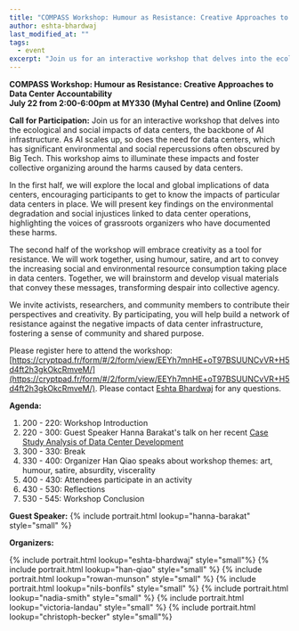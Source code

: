 ```yaml
---
title: "COMPASS Workshop: Humour as Resistance: Creative Approaches to Data Center Accountability"
author: eshta-bhardwaj
last_modified_at: ""
tags:
  - event
excerpt: "Join us for an interactive workshop that delves into the ecological and social impacts of data centers, please see full post for details."
---
```

**COMPASS Workshop: Humour as Resistance: Creative Approaches to Data Center Accountability**\
**July 22 from 2:00-6:00pm at MY330 (Myhal Centre) and Online (Zoom)**

**Call for Participation:**
Join us for an interactive workshop that delves into the ecological and social impacts of data centers, the backbone of AI infrastructure. 
As AI scales up, so does the need for data centers, which has significant environmental and social repercussions often obscured by Big Tech. This workshop aims to 
illuminate these impacts and foster collective organizing around the harms caused by data centers.

In the first half, we will explore the local and global implications of data centers, encouraging participants to get to know the 
impacts of particular data centers in place. We will present key findings on the environmental degradation and social injustices linked to data center operations, 
highlighting the voices of grassroots organizers who have documented these harms. 

The second half of the workshop will embrace creativity as a tool for resistance. We will work together, using humour, satire, and art to convey the 
increasing social and environmental resource consumption taking place in data centers. Together, we will brainstorm and develop visual materials that convey these messages, transforming despair into collective agency.

We invite activists, researchers, and community members to contribute their perspectives and creativity. By participating, you will help build a network of 
resistance against the negative impacts of data center infrastructure, fostering a sense of community and shared purpose. 

Please register here to attend the workshop: [https://cryptpad.fr/form/#/2/form/view/EEYh7mnHE+oT97BSUUNCvVR+H5d4ft2h3gkOkcRmveM/](https://cryptpad.fr/form/#/2/form/view/EEYh7mnHE+oT97BSUUNCvVR+H5d4ft2h3gkOkcRmveM/). Please contact [Eshta Bhardwaj](mailto:eshta.bhardwaj@mail.utoronto.ca) for any questions. 

**Agenda:**
1) 200 - 220: Workshop Introduction
2) 220 - 300: Guest Speaker Hanna Barakat's talk on her recent [Case Study Analysis of Data Center Development](https://www.themaybe.org/research/data-center-report-where-cloud-meets-cement)
3) 300 - 330: Break
4) 330 - 400: Organizer Han Qiao speaks about workshop themes: art, humour, satire, absurdity, viscerality
5) 400 - 430: Attendees participate in an activity 
6) 430 - 530: Reflections 
7) 530 - 545: Workshop Conclusion 

**Guest Speaker:**
{% include portrait.html lookup="hanna-barakat" style="small" %} 

**Organizers:**

{% include portrait.html lookup="eshta-bhardwaj" style="small"%} 
{% include portrait.html lookup="han-qiao" style="small" %} 
{% include portrait.html lookup="rowan-munson" style="small" %} 
{% include portrait.html lookup="nils-bonfils" style="small" %} 
{% include portrait.html lookup="nadia-smith" style="small" %} 
{% include portrait.html lookup="victoria-landau" style="small" %} 
{% include portrait.html lookup="christoph-becker" style="small"%} 
